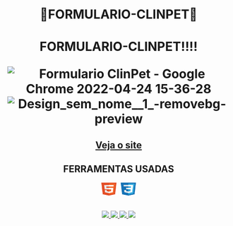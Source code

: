 

# <div align="center">📌FORMULARIO-CLINPET📌 </div>
<h1 align="center">FORMULARIO-CLINPET!!!!



![Formulario ClinPet - Google Chrome 2022-04-24 15-36-28](https://user-images.githubusercontent.com/97768716/164991421-15eebdd5-1f2f-4a05-aa9e-318eaac398f6.gif)
![Design_sem_nome__1_-removebg-preview](https://user-images.githubusercontent.com/97768716/172169981-1e9fb562-6e02-45d9-8ce7-11db97b0ba96.png)

  <h2 align="center">
  <a href="https://gabrielsf2022.github.io/FORMULARIO-CLINPET/" target="_blank"> Veja o site </a>
</h2>


<h2 align="center"> FERRAMENTAS USADAS </h2>
 

<div align="center" style="display: inline_block">
  <img align="center" alt="Rafa-HTML" height="30" width="40" src="https://raw.githubusercontent.com/devicons/devicon/master/icons/html5/html5-original.svg">
  <img align="center" alt="Rafa-CSS" height="30" width="40" src="https://raw.githubusercontent.com/devicons/devicon/master/icons/css3/css3-original.svg">
  
 
</div>
<br>

<div align="center" style="display:inline_block"> <br> 
  
  <a href="https://www.instagram.com/gabriel_furtado2002/" target="_blank">
    <img src="https://img.shields.io/badge/-Instagram-%23E4405F?style=for-the-badge&logo=instagram&logoColor=white" 
  </a>
 	
 <a href="https://discord.gg/wagxzStdcR" target="_blank">
   <img src="https://img.shields.io/badge/Discord-7289DA?style=for-the-badge&logo=discord&logoColor=white" 
  </a>
  
  <a href = "mailto:gs294860@gmail.com" target="_blank">
    <img src="https://img.shields.io/badge/-Gmail-%23333?style=for-the-badge&logo=gmail&logoColor=white" 
  </a>
  
  <a href="https://www.linkedin.com/in/gabriel-furtado-847aa7225/" target="_blank">
    <img src="https://img.shields.io/badge/-LinkedIn-%230077B5?style=for-the-badge&logo=linkedin&logoColor=white">
  </a> 
  
  </div>



